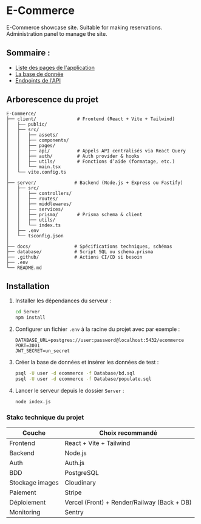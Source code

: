 # E-Commerce
E-Commerce showcase site. Suitable for making reservations. Administration panel to manage the site. 

## Sommaire : 
- [Liste des pages de l'application](./Docs/Pages.md)
- [La base de donnée](./Docs/BDD.md)
- [Endpoints de l'API](./Docs/API.md)

## Arborescence du projet

```plaintext
E-Commerce/
├── client/               # Frontend (React + Vite + Tailwind)
│   ├── public/
│   ├── src/
│   │   ├── assets/
│   │   ├── components/
│   │   ├── pages/
│   │   ├── api/          # Appels API centralisés via React Query
│   │   ├── auth/         # Auth provider & hooks
│   │   ├── utils/        # Fonctions d’aide (formatage, etc.)
│   │   └── main.tsx
│   └── vite.config.ts
│
├── server/              # Backend (Node.js + Express ou Fastify)
│   ├── src/
│   │   ├── controllers/
│   │   ├── routes/
│   │   ├── middlewares/
│   │   ├── services/
│   │   ├── prisma/       # Prisma schema & client
│   │   ├── utils/
│   │   └── index.ts
│   ├── .env
│   └── tsconfig.json
│
├── docs/                # Spécifications techniques, schémas
├── database/            # Script SQL ou schema.prisma
├── .github/             # Actions CI/CD si besoin
├── .env
└── README.md
```

## Installation

1. Installer les dépendances du serveur :

   ```bash
   cd Server
   npm install
   ```

2. Configurer un fichier `.env` à la racine du projet avec par exemple :

   ```env
   DATABASE_URL=postgres://user:password@localhost:5432/ecommerce
   PORT=3001
   JWT_SECRET=un_secret
   ```

3. Créer la base de données et insérer les données de test :

   ```bash
   psql -U user -d ecommerce -f Database/bd.sql
   psql -U user -d ecommerce -f Database/populate.sql
   ```

4. Lancer le serveur depuis le dossier `Server` :

   ```bash
   node index.js
   ```


### Stakc technique du projet 

| Couche          | Choix recommandé                                     |
| --------------- | ---------------------------------------------------- |
| Frontend        | React + Vite + Tailwind                              |
| Backend         | Node.js                                              |
| Auth            | Auth.js                                              |
| BDD             | PostgreSQL                                           |
| Stockage images | Cloudinary                                           |
| Paiement        | Stripe                                               |
| Déploiement     | Vercel (Front) + Render/Railway (Back + DB)          |
| Monitoring      | Sentry                                               |

